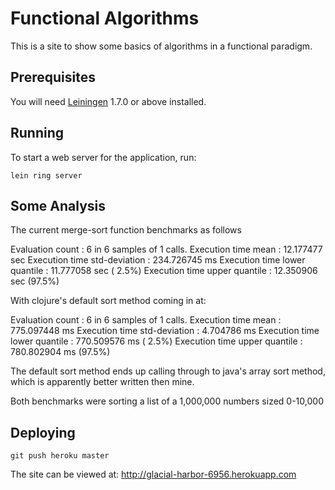 # Functional Algorithms
This is a site to show some basics of algorithms in a functional paradigm.

## Prerequisites

You will need [Leiningen][1] 1.7.0 or above installed.

[1]: https://github.com/technomancy/leiningen

## Running

To start a web server for the application, run:

    lein ring server

## Some Analysis

The current merge-sort function benchmarks as follows

Evaluation count : 6 in 6 samples of 1 calls.
             Execution time mean : 12.177477 sec
    Execution time std-deviation : 234.726745 ms
   Execution time lower quantile : 11.777058 sec ( 2.5%)
   Execution time upper quantile : 12.350906 sec (97.5%)


With clojure's default sort method coming in at:

Evaluation count : 6 in 6 samples of 1 calls.
             Execution time mean : 775.097448 ms
    Execution time std-deviation : 4.704786 ms
   Execution time lower quantile : 770.509576 ms ( 2.5%)
   Execution time upper quantile : 780.802904 ms (97.5%)

The default sort method ends up calling through to java's array sort method, which
is apparently better written then mine.


Both benchmarks were sorting a list of a 1,000,000 numbers sized 0-10,000

## Deploying

    git push heroku master

The site can be viewed at:
http://glacial-harbor-6956.herokuapp.com
